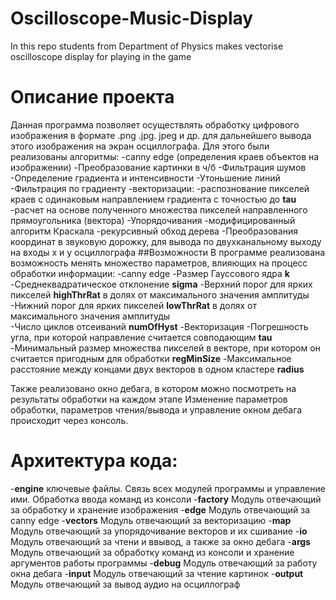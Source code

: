 # Oscilloscope-Music-Display
In this repo students from Department of Physics makes vectorise oscilloscope  display for playing in the game


# Описание проекта
Данная программа позволяет осуществлять обработку цифрового изображения в формате .png .jpg. jpeg и др. для дальнейшего вывода этого изображения на экран осциллографа.
Для этого были реализованы алгоритмы:
-canny edge (определения краев объектов на изображении)
    -Преобразование картинки в ч/б
    -Фильтрация шумов
    -Определение градиента и интенсивности
    -Утоньшение линий
    -Фильтрация по градиенту
-векторизации: 
    -распознование пикселей краев с одинаковым направлением градиента с точностью до **tau**
    -расчет на основе полученного множества пикселей направленного прямоугольника (вектора)
-Упорядочивания
    -модифицированный алгоритм Краскала
    -рекурсивный обход дерева
-Преобразования координат в звуковую дорожку, для вывода по двухканальному выходу на входы х и у осциллографа
##Возможности
В программе реализована возможность менять множество параметров, влияющих на процесс обработки информации:
-canny edge
    -Размер Гауссового ядра **k**
    -Среднеквадратическое отклонение **sigma**
    -Верхний порог для ярких пикселей **highThrRat** в долях от максимального значения амплитуды
    -Нижний порог для ярких пикселей **lowThrRat** в долях от максимального значения амплитуды   
    -Число циклов отсеиваний **numOfHyst**
-Векторизация
    -Погрешность угла, при которой направление считается совподающим **tau**
    -Минимальный размер множества пикселей в векторе, при котором он считается пригодным для обработки **regMinSize**
    -Максимальное расстояние между концами двух векторов в одном кластере **radius**

Также реализовано окно дебага, в котором можно посмотреть на результаты обработки на каждом этапе
Изменение параметров обработки, параметров чтения/вывода и управление окном дебага происходит через консоль.

# Архитектура кода:
-**engine** ключевые файлы. Связь всех модулей программы и управление ими. Обработка ввода команд из консоли
-**factory** Модуль отвечающий за обработку и хранение изображения
    -**edge** Модуль отвечающий за canny edge
    -**vectors** Модуль отвечающий за векторизацию
    -**map** Модуль отвечающий за упорядочивание векторов и их сшивание
-**io** Модуль отвечающий за чтени и ввывод, а также за окно дебага
    -**args** Модуль отвечающий за обработку команд из консоли и хранение аргументов работы программы
    -**debug** Модуль отвечающий за работу окна дебага
    -**input** Модуль отвечающий за чтение картинок
    -**output** Модуль отвечающий за вывод аудио на осциллограф
